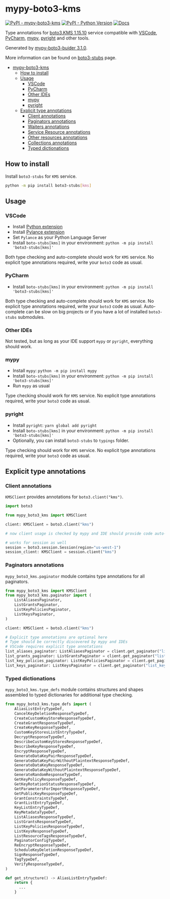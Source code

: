 # mypy-boto3-kms

[![PyPI - mypy-boto3-kms](https://img.shields.io/pypi/v/mypy-boto3-kms.svg?color=blue)](https://pypi.org/project/mypy-boto3-kms)
[![PyPI - Python Version](https://img.shields.io/pypi/pyversions/mypy-boto3-kms.svg?color=blue)](https://pypi.org/project/mypy-boto3-kms)
[![Docs](https://img.shields.io/readthedocs/mypy-boto3-builder.svg?color=blue)](https://mypy-boto3-builder.readthedocs.io/)

Type annotations for
[boto3.KMS 1.15.10](https://boto3.amazonaws.com/v1/documentation/api/1.15.10/reference/services/kms.html#KMS) service
compatible with
[VSCode](https://code.visualstudio.com/),
[PyCharm](https://www.jetbrains.com/pycharm/),
[mypy](https://github.com/python/mypy),
[pyright](https://github.com/microsoft/pyright)
and other tools.

Generated by [mypy-boto3-buider 3.1.0](https://github.com/vemel/mypy_boto3_builder).

More information can be found on [boto3-stubs](https://pypi.org/project/boto3-stubs/) page.

- [mypy-boto3-kms](#mypy-boto3-kms)
  - [How to install](#how-to-install)
  - [Usage](#usage)
    - [VSCode](#vscode)
    - [PyCharm](#pycharm)
    - [Other IDEs](#other-ides)
    - [mypy](#mypy)
    - [pyright](#pyright)
  - [Explicit type annotations](#explicit-type-annotations)
    - [Client annotations](#client-annotations)
    - [Paginators annotations](#paginators-annotations)
    - [Waiters annotations](#waiters-annotations)
    - [Service Resource annotations](#service-resource-annotations)
    - [Other resources annotations](#other-resources-annotations)
    - [Collections annotations](#collections-annotations)
    - [Typed dictionations](#typed-dictionations)

## How to install

Install `boto3-stubs` for `KMS` service.

```bash
python -m pip install boto3-stubs[kms]
```

## Usage

### VSCode

- Install [Python extension](https://marketplace.visualstudio.com/items?itemName=ms-python.python)
- Install [Pylance extension](https://marketplace.visualstudio.com/items?itemName=ms-python.vscode-pylance)
- Set `Pylance` as your Python Language Server
- Install `boto-stubs[kms]` in your environment: `python -m pip install 'boto3-stubs[kms]'`

Both type checking and auto-complete should work for `KMS` service.
No explicit type annotations required, write your `boto3` code as usual.

### PyCharm

- Install `boto-stubs[kms]` in your environment: `python -m pip install 'boto3-stubs[kms]'`

Both type checking and auto-complete should work for `KMS` service.
No explicit type annotations required, write your `boto3` code as usual.
Auto-complete can be slow on big projects or if you have a lot of installed `boto3-stubs` submodules.

### Other IDEs

Not tested, but as long as your IDE support `mypy` or `pyright`, everything should work.

### mypy

- Install `mypy`: `python -m pip install mypy`
- Install `boto-stubs[kms]` in your environment: `python -m pip install 'boto3-stubs[kms]'`
- Run `mypy` as usual

Type checking should work for `KMS` service.
No explicit type annotations required, write your `boto3` code as usual.

### pyright

- Install `pyright`: `yarn global add pyright`
- Install `boto-stubs[kms]` in your environment: `python -m pip install 'boto3-stubs[kms]'`
- Optionally, you can install `boto3-stubs` to `typings` folder.

Type checking should work for `KMS` service.
No explicit type annotations required, write your `boto3` code as usual.

## Explicit type annotations

### Client annotations

`KMSClient` provides annotations for `boto3.client("kms")`.

```python
import boto3

from mypy_boto3_kms import KMSClient

client: KMSClient = boto3.client("kms")

# now client usage is checked by mypy and IDE should provide code auto-complete

# works for session as well
session = boto3.session.Session(region="us-west-1")
session_client: KMSClient = session.client("kms")
```

### Paginators annotations

`mypy_boto3_kms.paginator` module contains type annotations for all paginators.

```python
from mypy_boto3_kms import KMSClient
from mypy_boto3_kms.paginator import (
    ListAliasesPaginator,
    ListGrantsPaginator,
    ListKeyPoliciesPaginator,
    ListKeysPaginator,
)

client: KMSClient = boto3.client("kms")

# Explicit type annotations are optional here
# Type should be correctly discovered by mypy and IDEs
# VSCode requires explicit type annotations
list_aliases_paginator: ListAliasesPaginator = client.get_paginator("list_aliases")
list_grants_paginator: ListGrantsPaginator = client.get_paginator("list_grants")
list_key_policies_paginator: ListKeyPoliciesPaginator = client.get_paginator("list_key_policies")
list_keys_paginator: ListKeysPaginator = client.get_paginator("list_keys")
```







### Typed dictionations

`mypy_boto3_kms.type_defs` module contains structures and shapes assembled
to typed dictionaries for additional type checking.

```python
from mypy_boto3_kms.type_defs import (
    AliasListEntryTypeDef,
    CancelKeyDeletionResponseTypeDef,
    CreateCustomKeyStoreResponseTypeDef,
    CreateGrantResponseTypeDef,
    CreateKeyResponseTypeDef,
    CustomKeyStoresListEntryTypeDef,
    DecryptResponseTypeDef,
    DescribeCustomKeyStoresResponseTypeDef,
    DescribeKeyResponseTypeDef,
    EncryptResponseTypeDef,
    GenerateDataKeyPairResponseTypeDef,
    GenerateDataKeyPairWithoutPlaintextResponseTypeDef,
    GenerateDataKeyResponseTypeDef,
    GenerateDataKeyWithoutPlaintextResponseTypeDef,
    GenerateRandomResponseTypeDef,
    GetKeyPolicyResponseTypeDef,
    GetKeyRotationStatusResponseTypeDef,
    GetParametersForImportResponseTypeDef,
    GetPublicKeyResponseTypeDef,
    GrantConstraintsTypeDef,
    GrantListEntryTypeDef,
    KeyListEntryTypeDef,
    KeyMetadataTypeDef,
    ListAliasesResponseTypeDef,
    ListGrantsResponseTypeDef,
    ListKeyPoliciesResponseTypeDef,
    ListKeysResponseTypeDef,
    ListResourceTagsResponseTypeDef,
    PaginatorConfigTypeDef,
    ReEncryptResponseTypeDef,
    ScheduleKeyDeletionResponseTypeDef,
    SignResponseTypeDef,
    TagTypeDef,
    VerifyResponseTypeDef,
)

def get_structure() -> AliasListEntryTypeDef:
    return {
      ...
    }
```
